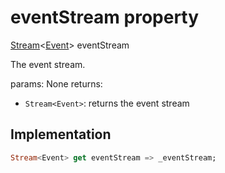


# eventStream property









[Stream](https://api.flutter.dev/flutter/dart-async/Stream-class.html)&lt;[Event](../../models_events_event_model/Event-class.md)> eventStream
  




<p>The event stream.</p>
<p>params:
None
returns:</p>
<ul>
<li><code>Stream&lt;Event&gt;</code>: returns the event stream</li>
</ul>



## Implementation

```dart
Stream<Event> get eventStream => _eventStream;
```








